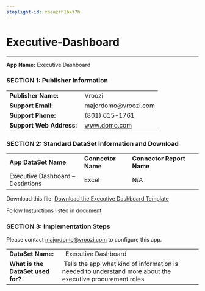 ```yaml
---
stoplight-id: xoaazrh1bkf7h
---
```


# Executive-Dashboard
---


**App Name:** Executive Dashboard
 

### SECTION 1: Publisher Information

<table>
<tbody>
<tr>
<td><strong>Publisher Name:</strong></td>
<td>&nbsp;Vroozi</td>
</tr>
<tr>
<td><strong>Support Email:</strong></td>
<td>&nbsp;majordomo@vroozi.com</td>
</tr>
<tr>
<td><strong>Support Phone:</strong></td>
<td>&nbsp;(801) 615-1761</td>
</tr>
<tr>
<td><strong>Support Web Address:</strong></td>
<td>&nbsp;<a href="http://www.domo.com" target="_blank">www.domo.com</a></td>
</tr>
</tbody>
</table>
 
### SECTION 2: Standard DataSet Information and Download


<table>
<tbody>
<tr>
<td><strong>App DataSet Name</strong></td>
<td><strong>Connector Name</strong></td>
<td><strong>Connector&nbsp;Report Name</strong></td>
</tr>
<tr>
<td>Executive Dashboard – Destintions</td>
<td>Excel</td>
<td>N/A</td>
</tr>
</tbody>
</table>
 

Download this file: [Download the Executive Dashboard Template](https://www.dropbox.com/home/DOMO?preview=EXECUTIVE+DASHBOARD+excel.xlsx)

Follow Insturctions listed in document

### SECTION 3: Implementation Steps

Please contact majordomo@vroozi.com to configure this app.

 

<table>
<tbody>
<tr>
<td colspan="3"><strong>DataSet Name:</strong></td>
<td colspan="3">&nbsp; Executive Dashboard</td>
</tr>
<tr>
<td colspan="3"><strong>What is the DataSet used for?</strong></td>
<td colspan="3">&nbsp;Tells the app what kind of information is needed to understand more about the executive procurement roles.</td>
</tr>
</tbody>
</table>
